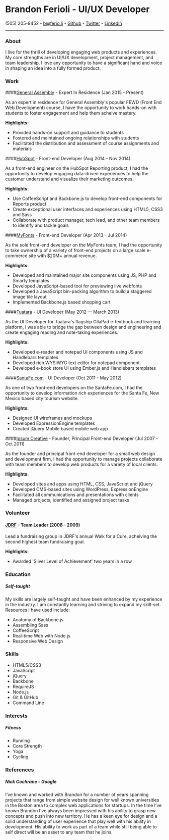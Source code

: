 # Brandon Ferioli - UI/UX Developer

(505) 205-8452 - 
[b@ferio.li](mailto:b@ferio.li) - 
[Github](https://github.com/bferioli) - 
[Twitter](twitter.com/bferioli) - 
[LinkedIn](linkedin.com/pub/brandon-ferioli/27/182/891/en)

------

### About
I live for the thrill of developing engaging web products and experiences. My core strengths are in UI/UX development, project management, and team leadership. I love any opportunity to have a significant hand and voice in shaping an idea into a fully formed product.


### Work


####[General Assembly](http://generalassemb.ly) - Expert In Residence (Jan 2015 - Present)

As an expert in residence for General Assembly's popular FEWD (Front End Web Development) course, I have the opportunity to work hands-on with students to foster engagement and help them acheive mastery.

__Highlights:__
* Provided hands-on support and guidance to students
* Fostered and maintained ongoing relationships with students
* Facilitated the distribution and assessment of course assignments and materials


####[HubSpot](http://hubspot.com) - Front-end Developer (Aug 2014 - Nov 2014)

As a front-end engineer on the HubSpot Reporting product, I had the opportunity to develop engaging data-driven experiences to help the customer understand and visualize their marketing outcomes.

__Highlights:__
* Use CoffeeScript and Backbone.js to develop front-end components for Reports product
* Create exceptional user interfaces and experiences using HTML5, CSS3 and Sass
* Collaborate with product manager, tech lead, and other team members to identify and tackle goals


####[MyFonts](http://myfonts.com) - Front-end Developer (Apr 2013 - Jul 2014)

As the sole front-end developer on the MyFonts team, I had the opportunity to take ownership of a variety of front-end projects on a large scale e-commerce site with $20M+ annual revenue.

__Highlights:__
* Developed and maintained major site components using JS, PHP and Smarty templates
* Developed JavaScript-based tool for previewing live webfonts
* Developed a JavaScript bin-packing algorithm to build a staggered image tile layout
* Implemented Backbone.js based shopping cart


####[Tuatara](http://gilapad.com) - UI Developer (May 2012 — March 2013)

As the UI Developer for Tuatara's flagship GilaPad e-textbook and learning platform, I was able to bridge the gap between design and engineering and create engaging reading and note-taking experiences.

__Highlights:__
* Developed e-reader and notepad UI components using JS and Handlebars templates
* Developed rich WYSIWYG text editor for notepad component
* Developed e-book store UI using Ember.js and Handlebars templates


####[SantaFe.com](http://santafe.com) - UI Developer (Oct 2011 - May 2012)

As one of two front-end developers on the SantaFe.com, I had the opportunity to develop information rich experiences for the Santa Fe, New Mexico based city tourism website.

__Highlights:__
* Designed UI wireframes and mockups
* Developed ExpressionEngine templates
* Created jQuery Mobile based mobile web app


####[Ipsum Creative](http://ipsumcreative.com) - Founder, Principal Front-end Developer (Jul 2007 - Oct 2011)

As the founder and principal front-end developer for a small web design and development firm, I had the opportunity to manage projects collaborate with team members to develop web products for a variety of local clients.

__Highlights:__
* Developed sites and apps using HTML, CSS, JavaScript and jQuery
* Developed CMS-based sites using WordPress, ExpressionEngine
* Facilitated all communications and presentations with clients
* Managed projects; identified and assigned project tasks


### Volunteer

#### [JDRF](http://jdrf.org/) - Team Leader (2008 - 2009)

Lead a fundraising group in JDRF's annual Walk for a Cure, acheiving the second highest team fundraising goal.

__Highlights:__
* Awarded 'Silver Level of Achievement' two years in a row


### Education

##### Self-taught
My skills are largely self-taught and have been enhanced by my experience in the industry. I am constantly learning and striving to expand my skill-set. Resources I have used include:

* Anatomy of Backbone.js
* Assembling Sass
* CoffeeScript
* Real-time Web with Node.js
* Responsive Web Design


### Skills

* HTML5/CSS3
* JavaScript
* jQuery
* Backbone
* RequireJS
* Node.js
* Git & GitHub
* Command Line


### Interests

##### Fitness

* Running
* Core Strength
* Yoga
* Cycling


### References

##### Nick Cochrane - Google

I’ve known and worked with Brandon for a number of years spanning projects that range from simple website design for well known universities in the Boston area to complex web applications for startups. In the time I’ve known Brandon I’ve always been impressed with his ability to grasp new concepts and push into new territory. He has a keen eye for design and a solid understanding of user experience that play well with his ability in development. His ability to work as part of a team while still being able to self direct will be an asset to any team that he joins.
